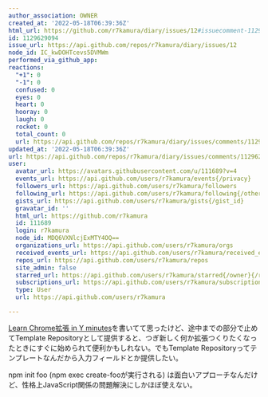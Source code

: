 ```yaml
---
author_association: OWNER
created_at: '2022-05-18T06:39:36Z'
html_url: https://github.com/r7kamura/diary/issues/12#issuecomment-1129629094
id: 1129629094
issue_url: https://api.github.com/repos/r7kamura/diary/issues/12
node_id: IC_kwDOHTcevs5DVMWm
performed_via_github_app: 
reactions:
  "+1": 0
  "-1": 0
  confused: 0
  eyes: 0
  heart: 0
  hooray: 0
  laugh: 0
  rocket: 0
  total_count: 0
  url: https://api.github.com/repos/r7kamura/diary/issues/comments/1129629094/reactions
updated_at: '2022-05-18T06:39:36Z'
url: https://api.github.com/repos/r7kamura/diary/issues/comments/1129629094
user:
  avatar_url: https://avatars.githubusercontent.com/u/111689?v=4
  events_url: https://api.github.com/users/r7kamura/events{/privacy}
  followers_url: https://api.github.com/users/r7kamura/followers
  following_url: https://api.github.com/users/r7kamura/following{/other_user}
  gists_url: https://api.github.com/users/r7kamura/gists{/gist_id}
  gravatar_id: ''
  html_url: https://github.com/r7kamura
  id: 111689
  login: r7kamura
  node_id: MDQ6VXNlcjExMTY4OQ==
  organizations_url: https://api.github.com/users/r7kamura/orgs
  received_events_url: https://api.github.com/users/r7kamura/received_events
  repos_url: https://api.github.com/users/r7kamura/repos
  site_admin: false
  starred_url: https://api.github.com/users/r7kamura/starred{/owner}{/repo}
  subscriptions_url: https://api.github.com/users/r7kamura/subscriptions
  type: User
  url: https://api.github.com/users/r7kamura

---
```

[Learn Chrome拡張 in Y minutes](https://r7kamura.com/articles/2022-05-18-learn-chrome-extention-in-y-minutes)を書いてて思ったけど、途中までの部分で止めてTemplate Repositoryとして提供すると、つぎ新しく何か拡張つくりたくなったときにすぐに始められて便利かもしれない。でもTemplate Repositoryってテンプレートなんだから入力フィールドとか提供したい。

npm init foo (npm exec create-fooが実行される) は面白いアプローチなんだけど、性格上JavaScript関係の問題解決にしかほぼ使えない。